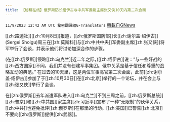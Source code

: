 ```yaml
---
title: 【秘翻在线】俄罗斯防长绍伊古与中共军委副主席张又侠10天内第二次会面
---
```

`11/9/2023 12:42 AM UTC 秘密翻譯組G-Translators` [轉載自GNews](https://gnews.org/articles/1946147)

         

[[zh:路透社]][[zh:10月8日]]报道，[[zh:俄罗斯国防部]]长[[zh:谢尔盖·绍伊古]] (Sergei Shoigu)周三在[[zh:莫斯科]]与[[zh:中共中央]]军委副主席[[zh:张又侠]]将军举行了会谈，并表示他们将讨论加深合作的步骤。

(在[[zh:俄罗斯]]侵略[[zh:乌克兰]]近二年之际，)[[zh:绍伊古]]说：“与一些好战的[[zh:西方国家]]不同，我们并没有创建军事集团。俄中关系是基于信任和尊重的战略互动的典范。” 在过去的10天里，这是两位军事高官第二次会面，此前[[zh:谢尔盖·绍伊古]]参加了于[[zh:10月30日]]在[[zh:北京]]举行的一个论坛，并在会上与[[zh:张又侠]]举行了会谈。

在[[zh:俄罗斯]]去年派遣军队进入[[zh:乌克兰]]不到三周之前，[[zh:俄罗斯总统]][[zh:普京]]和[[zh:中共国]]家主席[[zh:习近平]]宣布了一种“无限制”的伙伴关系，[[zh:中共]]也避免批评[[zh:俄罗斯]]在那里的行动。[[zh:美国]]已警告[[zh:北京]]不要向[[zh:俄罗斯]]提供[[zh:武器]]。

